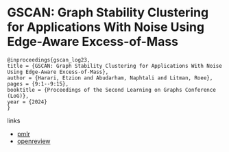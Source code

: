 # GSCAN: Graph Stability Clustering for Applications With Noise Using Edge-Aware Excess-of-Mass

```
@inproceedings{gscan_log23,
title = {GSCAN: Graph Stability Clustering for Applications With Noise Using Edge-Aware Excess-of-Mass},
author = {Harari, Etzion and Abudarham, Naphtali and Litman, Roee},
pages = {9:1--9:15},
booktitle = {Proceedings of the Second Learning on Graphs Conference (LoG)},
year = {2024}
}
```

links
- [pmlr](https://proceedings.mlr.press/v231/harari24a.html)
- [openreview](https://openreview.net/forum?id=xazYC6pGO5)

